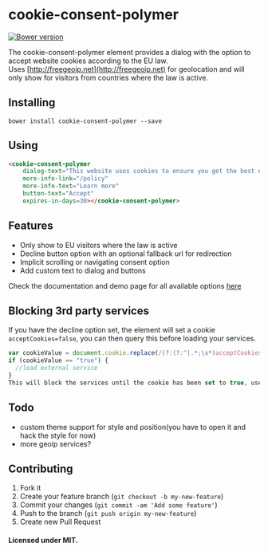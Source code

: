 # cookie-consent-polymer
[![Bower version](https://badge.fury.io/bo/cookie-consent-polymer.svg)](http://badge.fury.io/bo/cookie-consent-polymer)  

The cookie-consent-polymer element provides a dialog with the option to accept website cookies according
to the EU law.  
Uses [http://freegeoip.net](http://freegeoip.net) for geolocation and will only show for visitors from countries
where the law is active.


## Installing
```
bower install cookie-consent-polymer --save
```

## Using

```html
<cookie-consent-polymer
    dialog-text="This website uses cookies to ensure you get the best experience on our website."
    more-info-link="/policy"
    more-info-text="Learn more"
    button-text="Accept"
    expires-in-days=30></cookie-consent-polymer>
```

## Features

* Only show to EU visitors where the law is active
* Decline button option with an optional fallback url for redirection
* Implicit scrolling or navigating consent option
* Add custom text to dialog and buttons

Check the documentation and demo page for all available options [here](http://zisismaras.me/cookie-consent-polymer/components/cookie-consent-polymer/)

## Blocking 3rd party services
If you have the decline option set, the element will set a cookie `acceptCookies=false`, you can then query this before loading your services.
```javascript
var cookieValue = document.cookie.replace(/(?:(?:^|.*;\s*)acceptCookies\s*\=\s*([^;]*).*$)|^.*$/, "$1");
if (cookieValue == "true") {
  //load external service
}
This will block the services until the cookie has been set to true, use the `reload-after-action` property to do a reload after the user has consented.
```

## Todo

* custom theme support for style and position(you have to open it and hack the style for now)
* more geoip services?

## Contributing
1. Fork it
2. Create your feature branch (`git checkout -b my-new-feature`)
3. Commit your changes (`git commit -am 'Add some feature'`)
4. Push to the branch (`git push origin my-new-feature`)
5. Create new Pull Request

#### Licensed under MIT.
